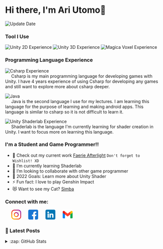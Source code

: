 # Hi there, I'm Ari Utomo👋 

![Update Date](https://img.shields.io/badge/-Updated%20on%20April%2013%2C%202022-brightgreen)

### Tool I Use

![Unity 2D Experience](https://img.shields.io/badge/Unity%202D-4%20years%20experience-orange?style=flat-square&logo=unity&labelColor=blue) 
![Unity 3D Experience](https://img.shields.io/badge/Unity%203D-4%20months%20experience-orange?style=flat-square&logo=unity&labelColor=blue) 
![Magica Voxel Experience](https://img.shields.io/badge/Magica%20Voxel-4%20months%20experience-green?style=flat-square&logo=blender)

### Programming Language Experience

![Csharp Experience](https://img.shields.io/badge/C%20Sharp-Advance-orange?style=flat-square&logo=csharp) <br>
&nbsp;&nbsp;&nbsp;&nbsp;&nbsp;Csharp is my main programming language for developing games with Unity. I have 4 years experience of using Csharp for developing any games and still want to explore more about csharp deeper.

![Java](https://img.shields.io/badge/Java-Advance-orange?style=flat-square&logo=java) <br>
&nbsp;&nbsp;&nbsp;&nbsp;&nbsp;Java is the second language I use for my lectures. I am learning this language for the purpose of learning and making android apps. This language is similar to csharp so it is not difficult to learn it.

![Unity Shaderlab Experience](https://img.shields.io/badge/Shaderlab-Learn-9cf?style=flat-square&logo=unity) <br>
&nbsp;&nbsp;&nbsp;&nbsp;&nbsp;Shaderlab is the language I'm currently learning for shader creation in Unity. I want to focus more on learning this language.

### I'm a Student and Game Programmer!!

- 🔭 Check out my current work [Faerie Afterlight](https://store.steampowered.com/app/1415280/Faerie_Afterlight/) `Don't forget to Wishlist! XD`
- 🌱 I’m currently learning Shaderlab
- 👯 I’m looking to collaborate with other game programmer
- 🥅 2022 Goals: Learn more about Unity Shader
- ⚡ Fun fact: I love to play Genshin Impact
- 😻 Want to see my Cat? [Simba](image/simba.png) <!--and [Mochi](https://penguin.github.io)-->

### Connect with me:

&nbsp;&nbsp;&nbsp;&nbsp;&nbsp;<a href="https://www.instagram.com/_ariutomo/"><img src="image/icons/instagram.png" width="32"></a>
&nbsp;&nbsp;&nbsp;&nbsp;&nbsp;<a href="https://www.facebook.com/benymox/"><img src="image/icons/facebook.png" width="32"></a>
&nbsp;&nbsp;&nbsp;&nbsp;&nbsp;<a href="https://www.linkedin.com/in/robertarie55/"><img src="image/icons/linkedin.png" width="32"></a>
&nbsp;&nbsp;&nbsp;&nbsp;&nbsp;<a href="mailto:robert.unix98@gmail.com"><img src="image/icons/gmail.png" width="32"></a>

### 📕 Latest Posts


<details>
  <summary>:zap: GitHub Stats</summary>
  <img align="left" alt="Ari Utomo's GitHub Stats" src="https://github-readme-stats.vercel.app/api?username=penguin55&show_icons=true&hide_border=false&title_color=ff652f&icon_color=FFE400&bg_color=09131B&text_color=ffffff&border_color=0c1a25&include_all_commits=true" />
</details>
